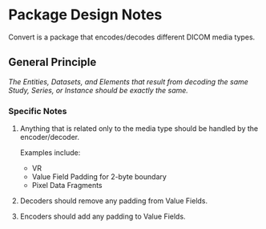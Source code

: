 # Package Design Notes

Convert is a package that encodes/decodes different DICOM media types.
## General Principle

_The Entities, Datasets, and Elements that result from decoding the same Study, Series, or Instance should be exactly the same._

### Specific Notes

1. Anything that is related only to the media type should be handled by the encoder/decoder.

    Examples include:

    - VR
    - Value Field Padding for 2-byte boundary
    - Pixel Data Fragments

2. Decoders should remove any padding from Value Fields.

3. Encoders should add any padding to Value Fields.

